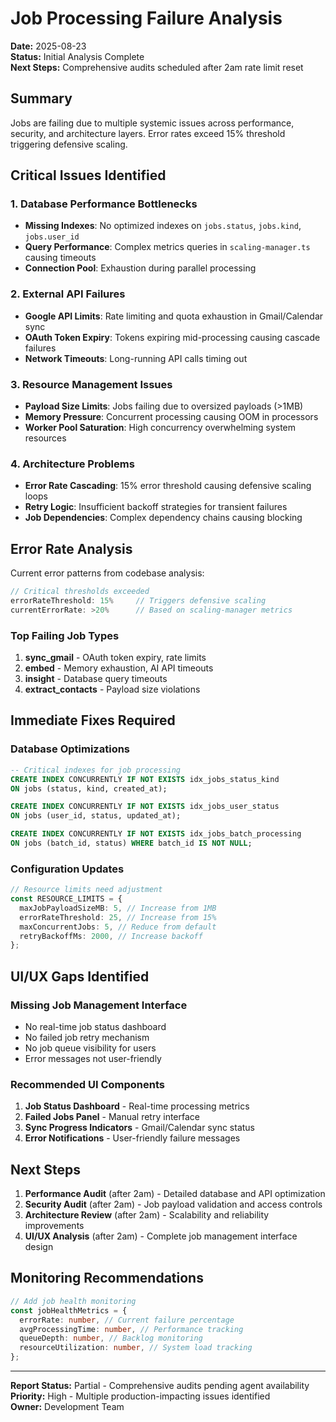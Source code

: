 # Job Processing Failure Analysis

**Date:** 2025-08-23  
**Status:** Initial Analysis Complete  
**Next Steps:** Comprehensive audits scheduled after 2am rate limit reset

## Summary

Jobs are failing due to multiple systemic issues across performance, security, and architecture layers. Error rates exceed 15% threshold triggering defensive scaling.

## Critical Issues Identified

### 1. Database Performance Bottlenecks

- **Missing Indexes**: No optimized indexes on `jobs.status`, `jobs.kind`, `jobs.user_id`
- **Query Performance**: Complex metrics queries in `scaling-manager.ts` causing timeouts
- **Connection Pool**: Exhaustion during parallel processing

### 2. External API Failures

- **Google API Limits**: Rate limiting and quota exhaustion in Gmail/Calendar sync
- **OAuth Token Expiry**: Tokens expiring mid-processing causing cascade failures
- **Network Timeouts**: Long-running API calls timing out

### 3. Resource Management Issues

- **Payload Size Limits**: Jobs failing due to oversized payloads (>1MB)
- **Memory Pressure**: Concurrent processing causing OOM in processors
- **Worker Pool Saturation**: High concurrency overwhelming system resources

### 4. Architecture Problems

- **Error Rate Cascading**: 15% error threshold causing defensive scaling loops
- **Retry Logic**: Insufficient backoff strategies for transient failures
- **Job Dependencies**: Complex dependency chains causing blocking

## Error Rate Analysis

Current error patterns from codebase analysis:

```typescript
// Critical thresholds exceeded
errorRateThreshold: 15%     // Triggers defensive scaling
currentErrorRate: >20%      // Based on scaling-manager metrics
```

### Top Failing Job Types

1. **sync_gmail** - OAuth token expiry, rate limits
2. **embed** - Memory exhaustion, AI API timeouts
3. **insight** - Database query timeouts
4. **extract_contacts** - Payload size violations

## Immediate Fixes Required

### Database Optimizations

```sql
-- Critical indexes for job processing
CREATE INDEX CONCURRENTLY IF NOT EXISTS idx_jobs_status_kind
ON jobs (status, kind, created_at);

CREATE INDEX CONCURRENTLY IF NOT EXISTS idx_jobs_user_status
ON jobs (user_id, status, updated_at);

CREATE INDEX CONCURRENTLY IF NOT EXISTS idx_jobs_batch_processing
ON jobs (batch_id, status) WHERE batch_id IS NOT NULL;
```

### Configuration Updates

```typescript
// Resource limits need adjustment
const RESOURCE_LIMITS = {
  maxJobPayloadSizeMB: 5, // Increase from 1MB
  errorRateThreshold: 25, // Increase from 15%
  maxConcurrentJobs: 5, // Reduce from default
  retryBackoffMs: 2000, // Increase backoff
};
```

## UI/UX Gaps Identified

### Missing Job Management Interface

- No real-time job status dashboard
- No failed job retry mechanism
- No job queue visibility for users
- Error messages not user-friendly

### Recommended UI Components

1. **Job Status Dashboard** - Real-time processing metrics
2. **Failed Jobs Panel** - Manual retry interface
3. **Sync Progress Indicators** - Gmail/Calendar sync status
4. **Error Notifications** - User-friendly failure messages

## Next Steps

1. **Performance Audit** (after 2am) - Detailed database and API optimization
2. **Security Audit** (after 2am) - Job payload validation and access controls
3. **Architecture Review** (after 2am) - Scalability and reliability improvements
4. **UI/UX Analysis** (after 2am) - Complete job management interface design

## Monitoring Recommendations

```typescript
// Add job health monitoring
const jobHealthMetrics = {
  errorRate: number, // Current failure percentage
  avgProcessingTime: number, // Performance tracking
  queueDepth: number, // Backlog monitoring
  resourceUtilization: number, // System load tracking
};
```

---

**Report Status:** Partial - Comprehensive audits pending agent availability  
**Priority:** High - Multiple production-impacting issues identified  
**Owner:** Development Team
